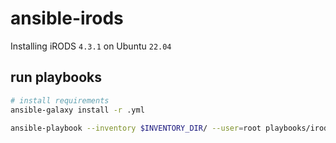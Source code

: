 # ansible-irods

Installing iRODS `4.3.1` on Ubuntu `22.04`


## run playbooks
```bash
# install requirements
ansible-galaxy install -r .yml

ansible-playbook --inventory $INVENTORY_DIR/ --user=root playbooks/irods/provision_irods.yml
```


